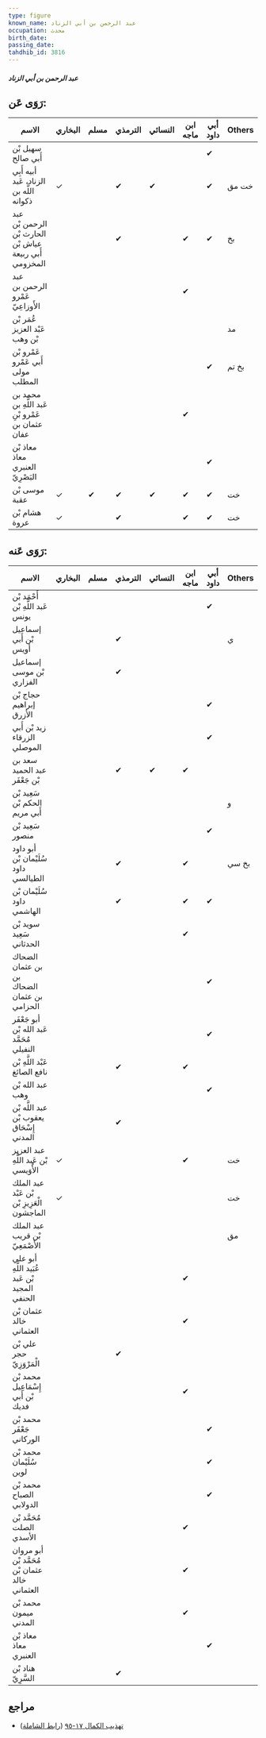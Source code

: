 ```yaml
---
type: figure
known_name: عبد الرحمن بن أبي الزناد
occupation: محدث
birth_date:
passing_date:
tahdhib_id: 3816
---
```

##### عبد الرحمن بن أبي الزناد

## رَوَى عَن:
| الاسم                                                  | البخاري | مسلم | الترمذي | النسائي | ابن ماجه | أبي داود | Others |
| ------------------------------------------------------ | ------- | ---- | ------- | ------- | -------- | -------- | ------ |
| سهيل بْن أَبي صالح                                     |         |      |         |         |          | ✔        |        |
| أبيه أَبِي الزناد، عَبد اللَّه بن ذكوانه               | ✓       |      | ✔       | ✔       |          | ✔        | خت مق  |
| عبد الرحمن بْن الحارث بْن عياش بْن أَبي ربيعة المخزومي |         |      | ✔       |         | ✔        | ✔        | بخ     |
| عبد الرحمن بن عَمْرو الأَوزاعِيّ                       |         |      |         |         | ✔        |          |        |
| عُمَر بْن عَبْد العزيز بْن وهب                         |         |      |         |         |          |          | مد     |
| عَمْرو بْن أَبي عَمْرو مولى المطلب                     |         |      |         |         |          | ✔        | بخ تم  |
| محمد بن عَبد اللَّهِ بن عَمْرو بْنِ عثمان بن عفان      |         |      |         |         | ✔        |          |        |
| معاذ بْن معاذ العنبري البَصْرِيّ                       |         |      |         |         |          | ✔        |        |
| موسى بْن عقبة                                          | ✓       | ✔    | ✔       | ✔       | ✔        | ✔        | خت     |
| هشام بْن عروة                                          | ✓       |      | ✔       |         | ✔        | ✔        | خت     |
## رَوَى عَنه:
| الاسم                                          | البخاري | مسلم | الترمذي | النسائي | ابن ماجه | أبي داود | Others |
| ---------------------------------------------- | ------- | ---- | ------- | ------- | -------- | -------- | ------ |
| أَحْمَد بْن عَبد اللَّهِ بْن يونس              |         |      |         |         |          | ✔        |        |
| إسماعيل بْن أَبي أويس                          |         |      | ✔       |         |          |          | ي      |
| إسماعيل بْن موسى الفزاري                       |         |      | ✔       |         |          |          |        |
| حجاج بْن إبراهيم الأزرق                        |         |      |         |         |          | ✔        |        |
| زيد بْن أَبي الزرقاء الموصلي                   |         |      |         |         |          | ✔        |        |
| سعد بن عبد الحميد بْن جَعْفَر                  |         |      | ✔       | ✔       | ✔        |          |        |
| سَعِيد بْن الحكم بْن أَبي مريم                 |         |      |         |         |          |          | و      |
| سَعِيد بْن منصور                               |         |      |         |         |          | ✔        |        |
| أبو داود سُلَيْمان بْن داود الطيالسي           |         |      | ✔       |         | ✔        |          | بخ سي  |
| سُلَيْمان بْن داود الهاشمي                     |         |      | ✔       |         | ✔        | ✔        |        |
| سويد بْن سَعِيد الحدثاني                       |         |      |         |         | ✔        |          |        |
| الضحاك بن عثمان بن الضحاك بن عثمان الحزامي     |         |      |         |         |          | ✔        |        |
| أبو جَعْفَر عَبد الله بْن مُحَمَّد النفيلي     |         |      |         |         |          | ✔        |        |
| عَبْد اللَّهِ بْن نافع الصائغ                  |         |      | ✔       |         | ✔        |          |        |
| عبد الله بْن وهب                               |         |      |         |         |          | ✔        |        |
| عبد اللَّه بْن يعقوب بْن إِسْحَاق المدني       |         |      | ✔       |         |          |          |        |
| عبد العزيز بْن عَبد اللَّهِ الأُوَيسي          | ✓       |      |         |         | ✔        |          | خت     |
| عبد الملك بْن عَبْد الْعَزِيزِ بْن الماجشون    | ✓       |      |         |         |          |          | خت     |
| عبد الملك بْن قريب الأَصْمَعِيّ                |         |      |         |         |          |          | مق     |
| أبو علي عُبَيد اللَّهِ بْن عَبد المجيد الحنفي  |         |      |         |         | ✔        |          |        |
| عثمان بْن خالد العثماني                        |         |      |         |         | ✔        |          |        |
| علي بْن حجر الْمَرْوَزِيّ                      |         |      | ✔       |         |          |          |        |
| محمد بْن إِسْمَاعِيل بْن أَبي فديك             |         |      |         |         | ✔        |          |        |
| محمد بْن جَعْفَر الوركاني                      |         |      |         |         |          | ✔        |        |
| محمد بْن سُلَيْمان لوين                        |         |      |         |         |          | ✔        |        |
| محمد بْن الصباح الدولابي                       |         |      |         |         |          | ✔        |        |
| مُحَمَّد بْن الصلت الأسدي                      |         |      |         |         | ✔        |          |        |
| أبو مروان مُحَمَّد بْن عثمان بْن خالد العثماني |         |      |         |         | ✔        |          |        |
| محمد بْن ميمون المدني                          |         |      |         |         | ✔        |          |        |
| معاذ بْن معاذ العنبري                          |         |      |         |         |          | ✔        |        |
| هناد بْن السَّرِيّ                             |         |      | ✔       |         |          |          |        |
## مراجع
- [تهذيب الكمال ١٧-٩٥](obsidian://open?vault=Tahdhib-al-Kamal&file=Figures/٣٨١٦-عبد%20الرحمن%20بن%20أبي%20الزناد) ([رابط الشاملة](https://shamela.ws/book/3722/8645))
